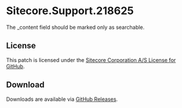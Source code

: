 # Sitecore.Support.218625
The _content field should be marked only as searchable.

## License  
This patch is licensed under the [Sitecore Corporation A/S License for GitHub](https://github.com/sitecoresupport/Sitecore.Support.218625/blob/master/LICENSE).  

## Download  
Downloads are available via [GitHub Releases](https://github.com/sitecoresupport/Sitecore.Support.218625/releases).  
